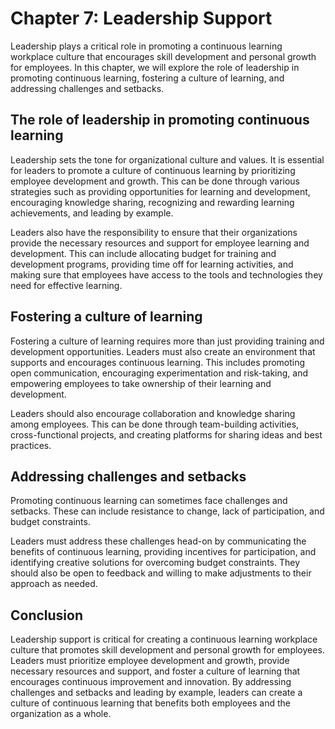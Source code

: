 Chapter 7: Leadership Support
=============================

Leadership plays a critical role in promoting a continuous learning workplace culture that encourages skill development and personal growth for employees. In this chapter, we will explore the role of leadership in promoting continuous learning, fostering a culture of learning, and addressing challenges and setbacks.

The role of leadership in promoting continuous learning
-------------------------------------------------------

Leadership sets the tone for organizational culture and values. It is essential for leaders to promote a culture of continuous learning by prioritizing employee development and growth. This can be done through various strategies such as providing opportunities for learning and development, encouraging knowledge sharing, recognizing and rewarding learning achievements, and leading by example.

Leaders also have the responsibility to ensure that their organizations provide the necessary resources and support for employee learning and development. This can include allocating budget for training and development programs, providing time off for learning activities, and making sure that employees have access to the tools and technologies they need for effective learning.

Fostering a culture of learning
-------------------------------

Fostering a culture of learning requires more than just providing training and development opportunities. Leaders must also create an environment that supports and encourages continuous learning. This includes promoting open communication, encouraging experimentation and risk-taking, and empowering employees to take ownership of their learning and development.

Leaders should also encourage collaboration and knowledge sharing among employees. This can be done through team-building activities, cross-functional projects, and creating platforms for sharing ideas and best practices.

Addressing challenges and setbacks
----------------------------------

Promoting continuous learning can sometimes face challenges and setbacks. These can include resistance to change, lack of participation, and budget constraints.

Leaders must address these challenges head-on by communicating the benefits of continuous learning, providing incentives for participation, and identifying creative solutions for overcoming budget constraints. They should also be open to feedback and willing to make adjustments to their approach as needed.

Conclusion
----------

Leadership support is critical for creating a continuous learning workplace culture that promotes skill development and personal growth for employees. Leaders must prioritize employee development and growth, provide necessary resources and support, and foster a culture of learning that encourages continuous improvement and innovation. By addressing challenges and setbacks and leading by example, leaders can create a culture of continuous learning that benefits both employees and the organization as a whole.
